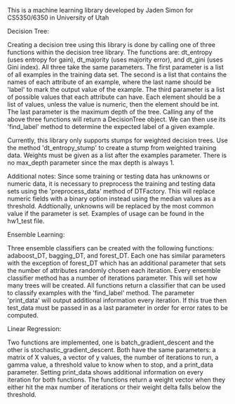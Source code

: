 This is a machine learning library developed by Jaden Simon for CS5350/6350 in University of Utah

Decision Tree:

Creating a decision tree using this library is done by calling one of three functions within the
decision tree library. The functions are: dt_entropy (uses entropy for gain), dt_majority (uses majority error),
and dt_gini (uses Gini index). All three take the same parameters. The first parameter is a list of all
examples in the training data set. The second is a list that contains the names of each attribute of an example,
where the last name should be 'label' to mark the output value of the example. The third parameter is a 
list of possible values that each attribute can have. Each element should be a list of values, unless the value
is numeric, then the element should be int. The last parameter is the maximum depth of the tree. Calling any
of the above three functions will return a DecisionTree object. We can then use its 'find_label' method to 
determine the expected label of a given example. 

Currently, this library only supports stumps for weighted decision trees. Use the method 'dt_entropy_stump'
to create a stump from weighted training data. Weights must be given as a list after the examples parameter.
There is no max_depth parameter since the max depth is always 1.

Additional notes:
Since some training or testing data has unknowns or numeric data, it is necessary to preprocess the training
and testing data sets using the 'preprocess_data' method of DTFactory. This will replace numeric fields with
a binary option instead using the median values as a threshold. Addtionally, unknowns will be replaced by
the most common value if the parameter is set. Examples of usage can be found in the hw1_test file.


Ensemble Learning:

Three ensemble classifiers can be created with the following functions: adaboost_DT, bagging_DT, and forest_DT. Each
one has similar parameters with the exception of forest_DT which has an additional parameter that sets the number of
attributes randomly chosen each iteration. Every ensemble classifier method has a number of iterations parameter. This
will set how many trees will be created. All functions return a classifier that can be used to classify examples with the
'find_label' method. The parameter 'print_data' will output additional information every iteration. If this true then
test_data must be passed in as a last parameter in order for error rates to be computed.


Linear Regression:

Two functions are implemented, one is batch_gradient_descent and the other is stochastic_gradient_descent. Both have the same
parameters: a matrix of X values, a vector of y values, the number of iterations to run, a gamma value, a threshold value to know when to stop, and a print_data parameter. Setting print_data shows additional information on every iteration for both
functions. The functions return a weight vector when they either hit the max number of iterations or their weight delta falls
below the threshold.







